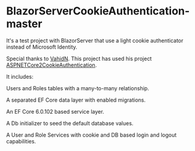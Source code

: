 # BlazorServerCookieAuthentication-master
It's a test project with BlazorServer that use a light cookie authenticator instead of Microsoft Identity.

Special thanks to <a href="https://github.com/VahidN/ASPNETCore2CookieAuthentication">VahidN</a>. This project has used his project <a href="https://github.com/VahidN/ASPNETCore2CookieAuthentication">ASPNETCore2CookieAuthentication</a>.  

It includes:

Users and Roles tables with a many-to-many relationship.

A separated EF Core data layer with enabled migrations.

An EF Core 6.0.102 based service layer.

A Db initializer to seed the default database values.

A User and Role Services with cookie and DB based login and logout capabilities.
